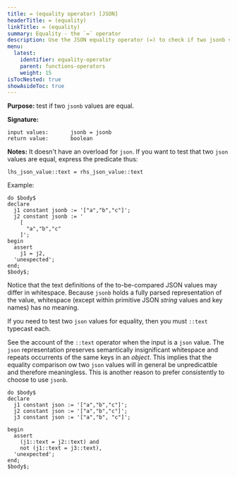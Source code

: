 ```yaml
---
title: = (equality operator) [JSON]
headerTitle: = (equality)
linkTitle: = (equality)
summary: Equality - the `=` operator
description: Use the JSON equality operator (=) to check if two jsonb values are equal.
menu:
  latest:
    identifier: equality-operator
    parent: functions-operators
    weight: 15
isTocNested: true
showAsideToc: true
---
```


**Purpose:** test if two `jsonb` values are equal.

**Signature:**

```
input values:       jsonb = jsonb
return value:       boolean
```

**Notes:** It doesn't have an overload for `json`. If you want to test that two `json` values are equal, express the predicate thus:

```
lhs_json_value::text = rhs_json_value::text
```

Example:

```postgresql
do $body$
declare
  j1 constant jsonb := '["a","b","c"]';
  j2 constant jsonb := '
    [
      "a","b","c"
    ]';
begin
  assert
    j1 = j2,
  'unexpected';
end;
$body$;
```

Notice that the text definitions of the to-be-compared JSON values may differ in whitespace. Because `jsonb` holds a fully parsed representation of the value, whitespace (except within primitive JSON _string_ values and key names) has no meaning.

If you need to test two `json` values for equality, then you must `::text` typecast each.

See the account of the `::text` operator when the input is a `json` value. The `json` representation preserves semantically insignificant whitespace and repeats occurrents of the same keys in an _object_. This implies that the equality comparison ow two `json` values will in general be unpredicatble and therefore meaningless. This is another reason to prefer consistently to choose to use `jsonb`.

```postgresql 
do $body$
declare
  j1 constant json := '["a","b","c"]';
  j2 constant json := '["a","b","c"]';
  j3 constant json := '["a","b", "c"]';

begin
  assert
    (j1::text = j2::text) and
    not (j1::text = j3::text),
  'unexpected';
end;
$body$;
```
